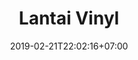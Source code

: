 ---
title: "Lantai Vinyl"
date: 2019-02-21T22:02:16+07:00
draft: false
description: "Jual lantai vinyl beragam tipe dan merk"
tag: 
    - lantai vinyl
---
